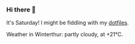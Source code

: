 ### Hi there :wave:

It's Saturday! I might be fiddling with my [dotfiles](https://github.com/bewuethr/dotfiles).

Weather in Winterthur: partly cloudy, at +21°C.
